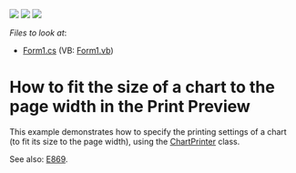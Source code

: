 <!-- default badges list -->
![](https://img.shields.io/endpoint?url=https://codecentral.devexpress.com/api/v1/VersionRange/128574714/14.1.3%2B)
[![](https://img.shields.io/badge/Open_in_DevExpress_Support_Center-FF7200?style=flat-square&logo=DevExpress&logoColor=white)](https://supportcenter.devexpress.com/ticket/details/E2031)
[![](https://img.shields.io/badge/📖_How_to_use_DevExpress_Examples-e9f6fc?style=flat-square)](https://docs.devexpress.com/GeneralInformation/403183)
<!-- default badges end -->
<!-- default file list -->
*Files to look at*:

* [Form1.cs](./CS/PrintTheChart/Form1.cs) (VB: [Form1.vb](./VB/PrintTheChart/Form1.vb))
<!-- default file list end -->
# How to fit the size of a chart to the page width in the Print Preview


<p>This example demonstrates how to specify the printing settings of a chart (to fit its size to the page width), using the <a href="http://documentation.devexpress.com/#XtraCharts/clsDevExpressXtraChartsPrintingChartPrintertopic"><u>ChartPrinter</u></a> class.</p><p>See also: <a href="https://www.devexpress.com/Support/Center/p/E869">E869</a>.</p>

<br/>


